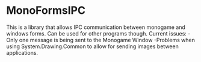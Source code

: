 # MonoFormsIPC
This is a library that allows IPC communication between monogame and windows forms. Can be used for other programs though.
Current issues: 
-Only one message is being sent to the Monogame Window
-Problems when using System.Drawing.Common to allow for sending images between applications.
